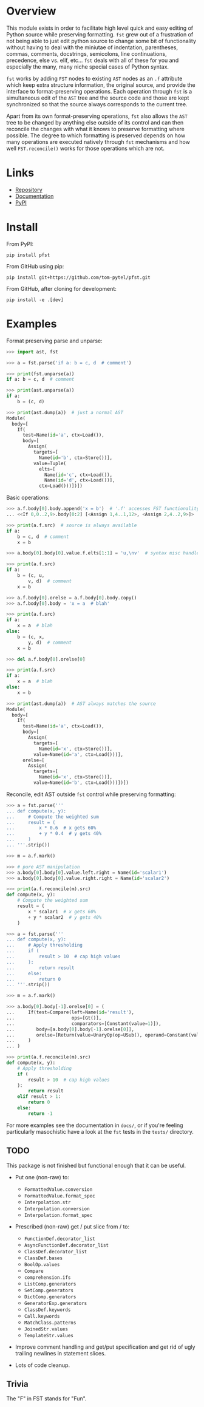 # Overview

This module exists in order to facilitate high level quick and easy editing of Python source while preserving formatting. `fst` grew out of a frustration of not being able to just edit python source to change some bit of functionality without having to deal with the miniutae of indentation, parentheses, commas, comments, docstrings, semicolons, line continuations, precedence, else vs. elif, etc... `fst` deals with all of these for you and especially the many, many niche special cases of Python syntax.

`fst` works by adding `FST` nodes to existing `AST` nodes as an `.f` attribute which keep extra structure information, the original source, and provide the interface to format-preserving operations. Each operation through `fst` is a simultaneous edit of the `AST` tree and the source code and those are kept synchronized so that the source always corresponds to the current tree.

Apart from its own format-preserving operations, `fst` also allows the `AST` tree to be changed by anything else outside of its control and can then reconcile the changes with what it knows to preserve formatting where possible. The degree to which formatting is preserved depends on how many operations are executed natively through `fst` mechanisms and how well `FST.reconcile()` works for those operations which are not.

# Links

- [Repository](https://github.com/tom-pytel/pfst)
- [Documentation](https://tom-pytel.github.io/pfst/)
- [PyPI](https://pypi.org/project/pfst/)

# Install

From PyPI:

    pip install pfst

From GitHub using pip:

    pip install git+https://github.com/tom-pytel/pfst.git

From GitHub, after cloning for development:

    pip install -e .[dev]

# Examples

Format preserving parse and unparse:

```py
>>> import ast, fst

>>> a = fst.parse('if a: b = c, d  # comment')

>>> print(fst.unparse(a))
if a: b = c, d  # comment

>>> print(ast.unparse(a))
if a:
    b = (c, d)

>>> print(ast.dump(a))  # just a normal AST
Module(
  body=[
    If(
      test=Name(id='a', ctx=Load()),
      body=[
        Assign(
          targets=[
            Name(id='b', ctx=Store())],
          value=Tuple(
            elts=[
              Name(id='c', ctx=Load()),
              Name(id='d', ctx=Load())],
            ctx=Load()))])])
```

Basic operations:

```py
>>> a.f.body[0].body.append('x = b')  # '.f' accesses FST functionality
... <<If 0,0..2,9>.body[0:2] [<Assign 1,4..1,12>, <Assign 2,4..2,9>]>

>>> print(a.f.src)  # source is always available
if a:
    b = c, d  # comment
    x = b
```

```py
>>> a.body[0].body[0].value.f.elts[1:1] = 'u,\nv'  # syntax misc handled automatically

>>> print(a.f.src)
if a:
    b = (c, u,
        v, d)  # comment
    x = b
```

```py
>>> a.f.body[0].orelse = a.f.body[0].body.copy()
>>> a.f.body[0].body = 'x = a  # blah'

>>> print(a.f.src)
if a:
    x = a  # blah
else:
    b = (c, x,
        y, d)  # comment
    x = b
```

```py
>>> del a.f.body[0].orelse[0]

>>> print(a.f.src)
if a:
    x = a  # blah
else:
    x = b
```

```py
>>> print(ast.dump(a))  # AST always matches the source
Module(
  body=[
    If(
      test=Name(id='a', ctx=Load()),
      body=[
        Assign(
          targets=[
            Name(id='x', ctx=Store())],
          value=Name(id='a', ctx=Load()))],
      orelse=[
        Assign(
          targets=[
            Name(id='x', ctx=Store())],
          value=Name(id='b', ctx=Load()))])])
```

Reconcile, edit AST outside `fst` control while preserving formatting:

```py
>>> a = fst.parse('''
... def compute(x, y):
...     # Compute the weighted sum
...     result = (
...         x * 0.6  # x gets 60%
...         + y * 0.4  # y gets 40%
...     )
... '''.strip())

>>> m = a.f.mark()

>>> # pure AST manipulation
>>> a.body[0].body[0].value.left.right = Name(id='scalar1')
>>> a.body[0].body[0].value.right.right = Name(id='scalar2')

>>> print(a.f.reconcile(m).src)
def compute(x, y):
    # Compute the weighted sum
    result = (
        x * scalar1  # x gets 60%
        + y * scalar2  # y gets 40%
    )
```

```py
>>> a = fst.parse('''
... def compute(x, y):
...     # Apply thresholding
...     if (
...         result > 10  # cap high values
...     ):
...         return result
...     else:
...         return 0
... '''.strip())

>>> m = a.f.mark()

>>> a.body[0].body[-1].orelse[0] = (
...     If(test=Compare(left=Name(id='result'),
...                     ops=[Gt()],
...                     comparators=[Constant(value=1)]),
...        body=[a.body[0].body[-1].orelse[0]],
...        orelse=[Return(value=UnaryOp(op=USub(), operand=Constant(value=1)))]
...     )
... )

>>> print(a.f.reconcile(m).src)
def compute(x, y):
    # Apply thresholding
    if (
        result > 10  # cap high values
    ):
        return result
    elif result > 1:
        return 0
    else:
        return -1
```

For more examples see the documentation in `docs/`, or if you're feeling particularly masochistic have a look at the
`fst` tests in the `tests/` directory.

## TODO

This package is not finished but functional enough that it can be useful.

* Put one (non-raw) to:
  * `FormattedValue.conversion`
  * `FormattedValue.format_spec`
  * `Interpolation.str`
  * `Interpolation.conversion`
  * `Interpolation.format_spec`

* Prescribed (non-raw) get / put slice from / to:
  * `FunctionDef.decorator_list`
  * `AsyncFunctionDef.decorator_list`
  * `ClassDef.decorator_list`
  * `ClassDef.bases`
  * `BoolOp.values`
  * `Compare`
  * `comprehension.ifs`
  * `ListComp.generators`
  * `SetComp.generators`
  * `DictComp.generators`
  * `GeneratorExp.generators`
  * `ClassDef.keywords`
  * `Call.keywords`
  * `MatchClass.patterns`
  * `JoinedStr.values`
  * `TemplateStr.values`

* Improve comment handling and get/put specification and get rid of ugly trailing newlines in statement slices.

* Lots of code cleanup.


## Trivia

The "F" in FST stands for "Fun".
